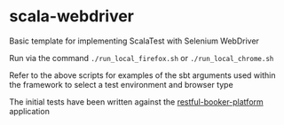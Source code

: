 # scala-webdriver

Basic template for implementing ScalaTest with Selenium WebDriver

Run via the command ```./run_local_firefox.sh``` or ```./run_local_chrome.sh```

Refer to the above scripts for examples of the sbt arguments used within the framework to select a test environment and browser type

The initial tests have been written against the
[restful-booker-platform](https://github.com/craigtd/restful-booker-platform) application
